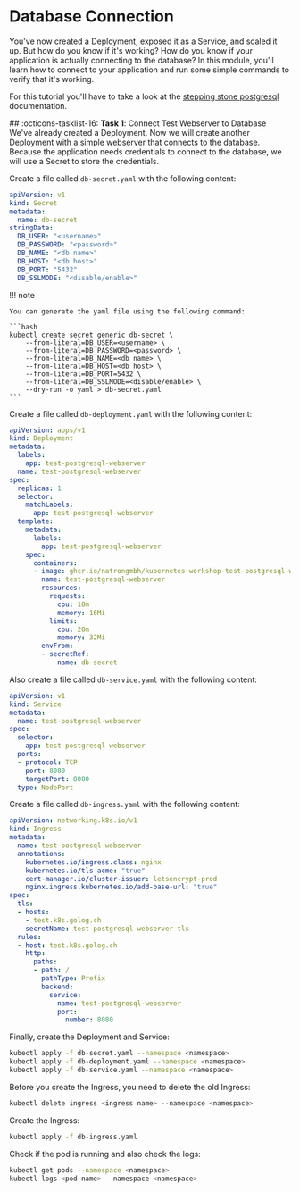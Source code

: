 # Database Connection
You've now created a Deployment, exposed it as a Service, and scaled it up. But how do you know if it's working? How do you know if your application is actually connecting to the database? In this module, you'll learn how to connect to your application and run some simple commands to verify that it's working.

For this tutorial you'll have to take a look at the [stepping stone postgresql](https://wiki.golog.ch/wiki/gog-pro-010#Operations_-_PostgreSQL) documentation.

## :octicons-tasklist-16: **Task 1**: Connect Test Webserver to Database
We've already created a Deployment. 
Now we will create another Deployment with a simple webserver that connects to the database. 
Because the application needs credentials to connect to the database, we will use a Secret to store the credentials.

Create a file called `db-secret.yaml` with the following content:

```yaml
apiVersion: v1
kind: Secret
metadata:
  name: db-secret
stringData:
  DB_USER: "<username>"
  DB_PASSWORD: "<password>"
  DB_NAME: "<db name>"
  DB_HOST: "<db host>"
  DB_PORT: "5432"
  DB_SSLMODE: "<disable/enable>"
```

!!! note

    You can generate the yaml file using the following command:

    ```bash
    kubectl create secret generic db-secret \
        --from-literal=DB_USER=<username> \
        --from-literal=DB_PASSWORD=<password> \
        --from-literal=DB_NAME=<db name> \
        --from-literal=DB_HOST=<db host> \
        --from-literal=DB_PORT=5432 \
        --from-literal=DB_SSLMODE=<disable/enable> \
        --dry-run -o yaml > db-secret.yaml
    ```

Create a file called `db-deployment.yaml` with the following content:

```yaml
apiVersion: apps/v1
kind: Deployment
metadata:
  labels:
    app: test-postgresql-webserver
  name: test-postgresql-webserver
spec:
  replicas: 1
  selector:
    matchLabels:
      app: test-postgresql-webserver
  template:
    metadata:
      labels:
        app: test-postgresql-webserver
    spec:
      containers:
      - image: ghcr.io/natrongmbh/kubernetes-workshop-test-postgresql-webserver:latest
        name: test-postgresql-webserver
        resources:
          requests:
            cpu: 10m
            memory: 16Mi
          limits:
            cpu: 20m
            memory: 32Mi
        envFrom:
        - secretRef:
            name: db-secret
```

Also create a file called `db-service.yaml` with the following content:

```yaml
apiVersion: v1
kind: Service
metadata:
  name: test-postgresql-webserver
spec:
  selector:
    app: test-postgresql-webserver
  ports:
  - protocol: TCP
    port: 8080
    targetPort: 8080
  type: NodePort
```

Create a file called `db-ingress.yaml` with the following content:

```yaml
apiVersion: networking.k8s.io/v1
kind: Ingress
metadata:
  name: test-postgresql-webserver
  annotations:
    kubernetes.io/ingress.class: nginx
    kubernetes.io/tls-acme: "true"
    cert-manager.io/cluster-issuer: letsencrypt-prod
    nginx.ingress.kubernetes.io/add-base-url: "true"
spec:
  tls:
  - hosts:
    - test.k8s.golog.ch
    secretName: test-postgresql-webserver-tls
  rules:
  - host: test.k8s.golog.ch
    http:
      paths:
      - path: /
        pathType: Prefix
        backend:
          service:
            name: test-postgresql-webserver
            port:
              number: 8080
```

Finally, create the Deployment and Service:

```bash
kubectl apply -f db-secret.yaml --namespace <namespace>
kubectl apply -f db-deployment.yaml --namespace <namespace>
kubectl apply -f db-service.yaml --namespace <namespace>
```

Before you create the Ingress, you need to delete the old Ingress:

```bash
kubectl delete ingress <ingress name> --namespace <namespace>
```

Create the Ingress:

```bash
kubectl apply -f db-ingress.yaml
```

Check if the pod is running and also check the logs:

```bash
kubectl get pods --namespace <namespace>
kubectl logs <pod name> --namespace <namespace>
```
